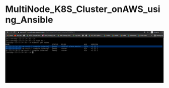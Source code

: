 # MultiNode_K8S_Cluster_onAWS_using_Ansible
![img](https://github.com/dileep-hub/MultiNode_K8S_Cluster_onAWS_using_Ansible/blob/master/proof/Setup.jpg?raw=true)
